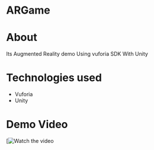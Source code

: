 # ARGame
# About
Its Augmented Reality demo Using vuforia SDK With Unity
# Technologies used
* Vuforia
* Unity
# Demo Video
[![Watch the video](https://photos.app.goo.gl/KYt7Gtp5ULyr0cVo2)
